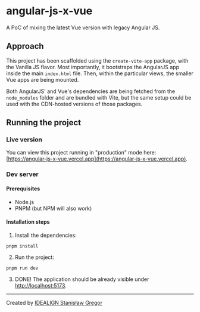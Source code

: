 # angular-js-x-vue

A PoC of mixing the latest Vue version with legacy Angular JS.

## Approach

This project has been scaffolded using the `create-vite-app` package, with the Vanilla JS flavor.
Most importantly, it bootstraps the AngularJS app inside the main `index.html` file.
Then, within the particular views, the smaller Vue apps are being mounted.

Both AngularJS' and Vue's dependencies are being fetched from the `node_modules` folder and are
bundled with Vite, but the same setup could be used with the CDN-hosted versions of those packages.

## Running the project

### Live version

You can view this project running in "production" mode
here: [https://angular-js-x-vue.vercel.app](https://angular-js-x-vue.vercel.app).

### Dev server

#### Prerequisites

- Node.js
- PNPM (but NPM will also work)

#### Installation steps

1. Install the dependencies:

```shell
pnpm install
```

2. Run the project:

```shell
pnpm run dev
```

3. DONE! The application should be already visible
   under [http://localhost:5173](http://localhost:5173).

---

Created by [IDEALIGN Stanisław Gregor](https://idealign.zgora.pl)
